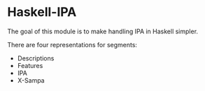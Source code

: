 # Haskell-IPA

The goal of this module is to make handling IPA in Haskell simpler.

There are four representations for segments:
* Descriptions
* Features
* IPA
* X-Sampa

